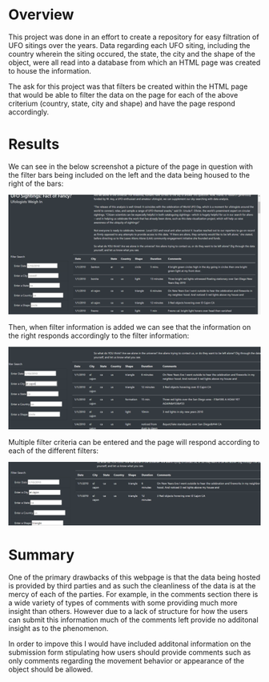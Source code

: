 # Overview

This project was done in an effort to create a repository for easy filtration of UFO sitings over the years. Data regarding each UFO siting, including the country wherein the siting occured, the state, the city and the shape of the object, were all read into a database from which an HTML page was created to house the information.

The ask for this project was that filters be created within the HTML page that would be able to filter the data on the page for each of the above criterium (country, state, city and shape) and have the page respond accordingly. 

# Results

We can see in the below screenshot a picture of the page in question with the filter bars being included on the left and the data being housed to the right of the bars:

![](images/default.PNG)

Then, when filter information is added we can see that the information on the right responds accordingly to the filter information:

![](images/city_filter.PNG)

Multiple filter criteria can be entered and the page will respond according to each of the different filters:

![](images/multiple.PNG)

# Summary 

One of the primary drawbacks of this webpage is that the data being hosted is provided by third parties and as such the cleanliness of the data is at the mercy of each of the parties. For example, in the comments section there is a wide variety of types of comments with some providing much more insight than others. However due to a lack of structure for how the users can submit this information much of the comments left provide no additonal insight as to the phenomenon.

In order to impove this I would have included additonal information on the submission form stipulating how users should provide comments such as only comments regarding the movement behavior or appearance of the object should be allowed.
